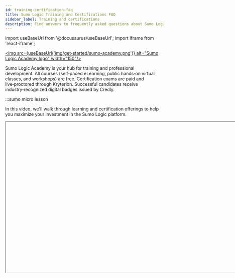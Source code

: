 ```yaml
---
id: training-certification-faq
title: Sumo Logic Training and Certifications FAQ
sidebar_label: Training and certifications
description: Find answers to frequently asked questions about Sumo Logic training, certifications, and learning resources.
---
```


import useBaseUrl from '@docusaurus/useBaseUrl';
import Iframe from 'react-iframe';

<a href="https://www.sumologic.com/learn/training"><img src={useBaseUrl('img/get-started/sumo-academy.png')} alt="Sumo Logic Academy logo" width="150"/></a>

Sumo Logic Academy is your hub for training and professional development. All courses (self‑paced eLearning, public hands‑on virtual classes, and workshops) are free. Certification exams are paid and live‑proctored through Kryterion. Successful candidates receive industry‑recognized digital badges issued by Credly.

:::sumo micro lesson

In this video, we'll walk through learning and certification offerings to help you maximize your investment in the Sumo Logic platform.

<Iframe url="https://fast.wistia.net/embed/iframe/35ku33znar?web_component=true&seo=true&videoFoam=false"
  width="854px"
  height="480px"
  title="Kubernetes Observability Demo - Sumo Logic Video"
  id="wistiaVideo"
  className="video-container"
  display="initial"
  position="relative"
  allow="autoplay; fullscreen"
  allowfullscreen
/>

:::

## <img src={useBaseUrl('img/get-started/mobot-certification.png')} alt="Mobot certification icon - robot with diploma in hand" width="22"/> Getting started

When you create a new Sumo Logic organization, you are logged in automatically the first time. After that, you'll receive an activation email. Completing activation is required to:

* Access Sumo Logic through SAML SSO providers.
* Log in via partner integrations (for example, the Heroku add‑on).
* Use in-product services like **Self-Paced eLearning** and **Community** (third-party hosted).

### How do I verify my email address?

1. [**New UI**](/docs/get-started/sumo-logic-ui). In the top menu, select the **Help** icon > **Self-Paced eLearning**. <br/>[**Classic UI**](/docs/get-started/sumo-logic-ui-classic). In the main Sumo Logic menu, select the **Help** icon > **Self-Paced eLearning**.
1. If prompted, activate your account.
1. Click **Send Activation/Verification Email**.
1. Open the email and click **Verify Your Email**.

## <img src={useBaseUrl('img/get-started/mobot-certification.png')} alt="Mobot certification icon - robot with diploma in hand" width="22"/> Learning portal

### How do I access the learning portal?

Access complimentary on-demand courses and onboarding tutorials in our self-paced learning portal:

1. Sign in to Sumo Logic.
2. From your **Home** page, click the **Learn** tab > **Learning Hub – Start Here!**.<br/><img src={useBaseUrl('img/get-started/learning-hub.png')} alt="Learning Hub icon in UI" style={{border: '1px solid gray'}} width="700" />
3. Explore our self-paced certification courses and workshops, built to the same standard as our instructor-led offerings, ready for you to learn anytime, anywhere, at your own pace.

If you're unable to access the portal, double-check that you've [verified your email address](#how-do-i-verify-my-email-address).

### Do you offer instructor-led classes?

Yes. Check out our [Training website](https://www.sumologic.com/learn/training) for information on free live classes and other training options like tailored private sessions.

## <img src={useBaseUrl('img/get-started/mobot-certification.png')} alt="Mobot certification icon - robot with diploma in hand" width="22"/> Cost and course availability

### Why are certification exams paid?

Effective September 2025, Sumo Logic exams are skills‑based, professionally proctored, and credentialed. This ensures your certification reflects real‑world ability and carries weight with peers and employers.

Improvements include:

* **All‑new, skills‑based exams** that measure practical proficiency.
* **Live remote proctoring** via Kryterion for fairness and integrity.
* **Digital badges** issued by Credly that you can share on LinkedIn and your resume.

### How much do exams cost?

**Fundamentals** is $100. All other certifications are $150. Payment is by credit card or purchase order through your Sumo Logic account representative.

### Do I have to pay for training courses or just the certification?

Training is free. Fees apply only to certification exams. Private and custom training remains available for purchase.

### Is a voucher included in my training class?

No. Training is free, but certification exams require payment.

### How long do I have to use my voucher?

Vouchers are valid for one year from the date of issue.

## <img src={useBaseUrl('img/get-started/mobot-certification.png')} alt="Mobot certification icon - robot with diploma in hand" width="22"/> Certifications

### What certifications does Sumo Logic offer?

* *Sumo Logic Certified Fundamentals User*
* *Sumo Logic Certified Search Mastery User*
* *Sumo Logic Certified Admin*
* *Sumo Logic Certified Logs for Security Analyst*
* *Sumo Logic Certified Cloud SIEM Practitioner*
* *Sumo Logic Certified Metrics Analyst*

More information [here](https://www.sumologic.com/learn/training#certified).

### Do I have to take certifications in a specific order?

No. However, we recommend passing *Fundamentals* before attempting advanced certifications.

### How long do certifications last?

Certifications are valid for two years before renewal is required.

### Can I get re‑certified?

Yes. You can renew at any time by retaking the relevant exam.

## Exam logistics

:::sumo micro lesson

In this video, we'll walk you through how to register for Sumo Logic Academy certification exams.

<Iframe url="https://fast.wistia.net/embed/iframe/8i18wjmdg2?web_component=true&seo=true&videoFoam=false"
  width="854px"
  height="480px"
  title="Kubernetes Observability Demo - Sumo Logic Video"
  id="wistiaVideo"
  className="video-container"
  display="initial"
  position="relative"
  allow="autoplay; fullscreen"
  allowfullscreen
/>

:::

### How do I schedule an exam?

We recommend at least six months of hands‑on Sumo Logic experience before taking an exam.

1. Sign in to Sumo Logic.
2. From the **Home** page, click the **Learn** tab > **Exam Registration**.<br/><img src={useBaseUrl('img/get-started/exam-registration.png')} alt="Exam registration" style={{border: '1px solid gray'}} width="600" />
3. Purchase your exam credit and register through **Kryterion**.
4. Select and schedule your exam.
5. View your pass/fail result immediately after submission. If you pass, follow the email instructions to claim your **Credly** badge.

### What are the requirements for taking an exam?

Kryterion provides technical and workspace requirements for live proctored exams. Your desk must be clear of materials and will be reviewed by the proctor before the exam begins. See [Kryterion Online Testing Requirements](https://kryterion.my.site.com/support/s/article/Online-Testing-Requirements?language=en_US).

### What if I run into a technical issue during the exam?

Kryterion support is available during the exam. Use Live Chat or submit a request via [Kryterion Candidate Support](https://www.kryterion.com/fast-help-current-and-future-test-candidates/).

### Will I see preliminary results on screen when I finish?

Yes. A pass/fail result appears after submission once you exit the secure proctored environment.

### What is the retake policy? Will I have to pay again?

You can retake your exam 48 hours after a previous attempt. Each retake requires a new voucher. For security, only your overall score is shown.

## <img src={useBaseUrl('img/get-started/mobot-certification.png')} alt="Mobot certification icon - robot with diploma in hand" width="22"/> Badges and community

### Where can I find my Sumo Logic certification digital badges?

After passing an exam, you'll receive a digital badge via Credly. Manage and share badges through the Credly portal. We encourage you to join the Sumo Logic Certification community on LinkedIn and add your badges to your profile.

### My badges were issued to my work email address. Can I add a personal email address to my Credly account?

Yes. To add an alternative email address to your Credly profile, see [Credly Help Center | Can I add multiple emails to my account?](https://support.credly.com/hc/en-us/articles/360021220951-Can-I-add-multiple-emails-to-my-account).

While we're required to issue badges to the same email you use to sign in to Sumo Logic, adding a personal email in Credly keeps your badges portable.

## <img src={useBaseUrl('img/get-started/mobot-certification.png')} alt="Mobot certification icon - robot with diploma in hand" width="22"/> Training lab environment

Use the Training Lab environment to get hands‑on practice with course exercises. This environment is curated and set up to work along with our training curriculum.

### How do I access the training lab environment?

1. Choose a number between 001 and 999. Use this number across your labs.
2. Open a second browser (for example, Firefox if you are reading this in Chrome) so you can stay logged in to both your regular Sumo Logic account and the training lab at the same time.
3. In the second browser window, go to [https://service.sumologic.com](https://service.sumologic.com).
4. Enter the credentials posted at the top of the **Become a Sumo Expert** page in the learning portal.
5. You will know you have access when hovering over the user profile in the upper-right corner shows **Sumo Logic Training**.
6. Save your training username for use during training.

### Where can I find the training lab credentials?

Credentials change monthly. Go to the [learning portal](#how-do-i-access-the-learning-portal) > **Become a Sumo Expert**.

<img src={useBaseUrl('img/get-started/lab-credentials.png')} alt="Training lab credentials" style={{border: '1px solid gray'}} width="600" />

## <img src={useBaseUrl('img/get-started/mobot-certification.png')} alt="Mobot certification icon - robot with diploma in hand" width="22"/> Self‑paced training

### How do I access self‑paced training?

Self‑paced training is available in our [learning portal](#how-do-i-access-the-learning-portal).

### What content is available for self‑paced learning?

* **Learning Paths** for General, Observability, and Security ([Learning Hub](#how-do-i-access-the-learning-portal) > **Become a Sumo Expert**).
* **Micro Lessons** ([Learning Hub](#how-do-i-access-the-learning-portal) > **Learn a New Skill**).
* **Recorded Live Training** sessions with lab guides and slides ([Learning Hub](#how-do-i-access-the-learning-portal) > **Recorded Live Training**).

### How do I register for a self‑paced course?

Navigate to the course and click **Register**.

![Steps showing how to register for a Sumo Logic course](/img/get-started/register.gif)

### How do I navigate inside a self‑paced course?

1. Select the course.
2. Select the section you want to review.
3. View all materials, complete knowledge checks and progress checks, then click **Next** or **Submit** after each section.
4. At the end of a section, click **Go to results**, then **Submit Results** and rate the section.
5. Verify that a blue checkmark appears next to the completed section. Continue until all sections are complete.

![Navigating sections and submitting results in a self-paced course](/img/get-started/exam-navigate.gif)

### How do I complete a course?

Complete all sections in the course.

### How do I fix the data pipeline error?

If you see an error when starting a new lesson, try these steps:

* Refresh your browser. Clear cache and cookies.
* Close and reopen your browser.
* Allow third‑party cookies or add `[*.]sj-cdn.net` as a trusted site in browser privacy settings.
* Confirm your internet connection.
* Try an Incognito or Private window. If it works there, a browser extension may be blocking content.
* For `Video Error Code 232011` or `Cannot load M3U8: Crossdomain access denied`, work with your IT team to check firewall settings. Allow the header `Access-Control-Allow-Origin: *` if applicable.

## <img src={useBaseUrl('img/get-started/mobot-certification.png')} alt="Mobot certification icon - robot with diploma in hand" width="22"/> Miscellaneous

### Do you offer training for Sumo Logic partners?

Yes. Head to [Partner Training](https://partnertraining.sumologic.com) to learn about dedicated technical training for Sumo Logic partners. To register, you'll need an access code from your Sumo Logic account representative.

## <img src={useBaseUrl('img/get-started/mobot-certification.png')} alt="Mobot certification icon - robot with diploma in hand" width="22"/> Additional information

Have questions about courses or certifications? Contact our training and education team at [training@sumologic.com](mailto:training@sumologic.com).

For registration, scheduling, or technical issues during proctored exams, contact Kryterion:

* [Kryterion Candidate Support](https://www.kryterion.com/fast-help-current-and-future-test-candidates/)
* [Kryterion Online Testing Requirements](https://kryterion.my.site.com/support/s/article/Online-Testing-Requirements?language=en_US)
